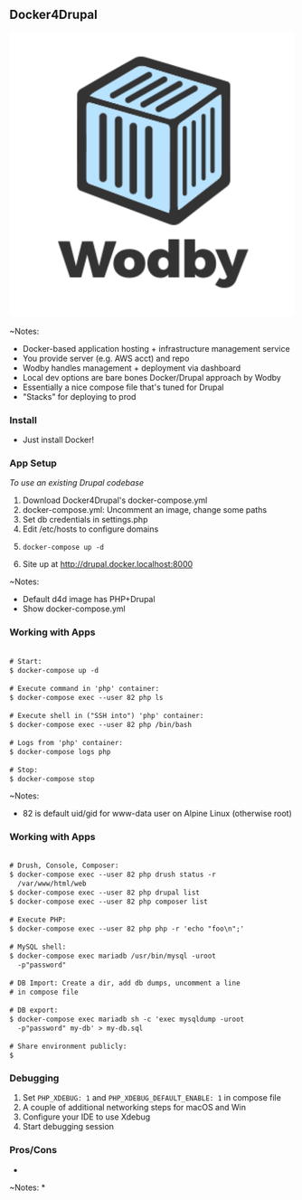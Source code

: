 ## Docker4Drupal

![Wodby](slides/img/logo-wodby.png)

~Notes:
* Docker-based application hosting + infrastructure management service
* You provide server (e.g. AWS acct) and repo
* Wodby handles management + deployment via dashboard
* Local dev options are bare bones Docker/Drupal approach by Wodby
* Essentially a nice compose file that's tuned for Drupal
* "Stacks" for deploying to prod


### Install

* Just install Docker!


### App Setup

_To use an existing Drupal codebase_

1. Download Docker4Drupal's docker-compose.yml
1. docker-compose.yml: Uncomment an image, change some paths 
1. Set db credentials in settings.php
1. Edit /etc/hosts to configure domains
1. <pre><code class="bash" data-trim data-noescape>docker-compose up -d</code></pre>
1. Site up at http://drupal.docker.localhost:8000

~Notes:
* Default d4d image has PHP+Drupal
* Show docker-compose.yml


### Working with Apps

 <pre><code class="bash" data-trim data-noescape>
# Start:
$ docker-compose up -d

# Execute command in 'php' container:
$ docker-compose exec --user 82 php ls

# Execute shell in ("SSH into") 'php' container:
$ docker-compose exec --user 82 php /bin/bash

# Logs from 'php' container:
$ docker-compose logs php

# Stop:
$ docker-compose stop
</code></pre>

~Notes:
* 82 is default uid/gid for www-data user on Alpine Linux (otherwise root)


### Working with Apps

 <pre><code class="bash" data-trim data-noescape>
# Drush, Console, Composer:
$ docker-compose exec --user 82 php drush status -r
  /var/www/html/web
$ docker-compose exec --user 82 php drupal list
$ docker-compose exec --user 82 php composer list

# Execute PHP:
$ docker-compose exec --user 82 php php -r 'echo "foo\n";'

# MySQL shell:
$ docker-compose exec mariadb /usr/bin/mysql -uroot
  -p"password"

# DB Import: Create a dir, add db dumps, uncomment a line
# in compose file

# DB export:
$ docker-compose exec mariadb sh -c 'exec mysqldump -uroot
  -p"password" my-db' > my-db.sql

# Share environment publicly:
$ 
</code></pre>


### Debugging

1. Set ```PHP_XDEBUG: 1``` and ```PHP_XDEBUG_DEFAULT_ENABLE: 1``` in compose file
1. A couple of additional networking steps for macOS and Win
1. Configure your IDE to use Xdebug
1. Start debugging session


### Pros/Cons

* 

~Notes:
* 
